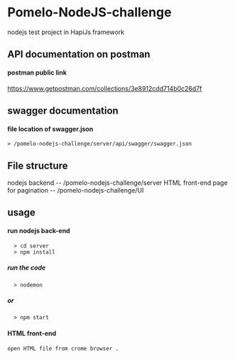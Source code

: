 # Pomelo-NodeJS-challenge
nodejs test project in HapiJs framework

## API documentation on postman
#### postman public link 

https://www.getpostman.com/collections/3e8912cdd714b0c26d7f

## swagger documentation
 
 #### file location of swagger.json

    > /pomelo-nodejs-challenge/server/api/swagger/swagger.json


## File structure 
 
 nodejs backend 
    -- /pomelo-nodejs-challenge/server
 HTML front-end page for pagination
    -- /pomelo-nodejs-challenge/UI

## usage
#### run nodejs back-end 

      > cd server
      > npm install
  #####  run the code
      > nodemon
  ##### or
      > npm start

#### HTML front-end

    open HTML file from crome browser .
